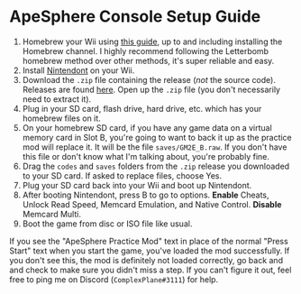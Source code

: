 # ApeSphere Console Setup Guide

1. Homebrew your Wii using [this guide](wii.guide), up to and including installing the Homebrew channel.
   I highly recommend following the Letterbomb homebrew method over other methods, it's super reliable and easy.
2. Install [Nintendont](https://github.com/FIX94/Nintendont) on your Wii.
3. Download the `.zip` file containing the release (_not_ the source code). Releases are
   found [here](https://github.com/complexplane/apesphere/releases). Open up the `.zip` file (you don't necessarily need
   to extract it).
4. Plug in your SD card, flash drive, hard drive, etc. which has your homebrew files on it.
5. On your homebrew SD card, if you have any game data on a virtual memory card in Slot B, you're going
   to want to back it up as the practice mod will replace it. It will be the file `saves/GM2E_B.raw`. If you don't have
   this file or don't know what I'm talking about, you're probably fine.
6. Drag the `codes` and `saves` folders from the `.zip` release you downloaded to your SD card. If asked to replace
   files, choose Yes.
7. Plug your SD card back into your Wii and boot up Nintendont.
8. After booting Nintendont, press B to go to options. **Enable** Cheats, Unlock Read Speed, Memcard Emulation, and
   Native Control. **Disable** Memcard Multi.
9. Boot the game from disc or ISO file like usual.

If you see the "ApeSphere Practice Mod" text in place of the normal "Press Start" text when you start the game, you've
loaded the mod successfully. If you don't see this, the mod is definitely not loaded correctly, go back and and check to
make sure you didn't miss a step. If you can't figure it out, feel free to ping me on Discord (`ComplexPlane#3111`) for
help.
